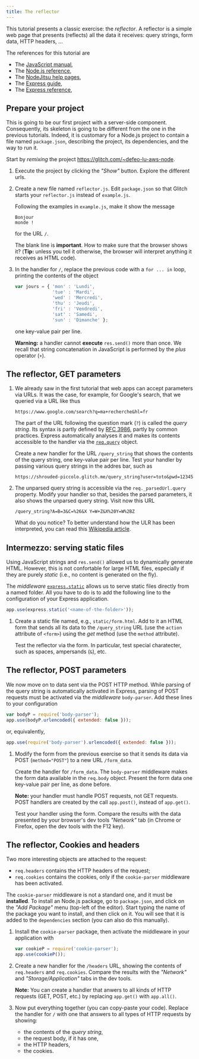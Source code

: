 ```yaml
---
title: The reflector
---
```


This tutorial presents a classic exercise: the *reflector*. A
reflector is a simple web page that presents (reflects) all the data
it receives: query strings, form data, HTTP headers, ...

The references for this tutorial are

- The [JavaScript manual](https://developer.mozilla.org/docs/Web/JavaScript),
- The [Node.js reference](http://nodejs.org/api/),
- The [NodeJitsu help pages](http://docs.nodejitsu.com/),
- The [Express guide](http://expressjs.com/guide.html),
- The [Express reference](http://expressjs.com/3x/api.html),


## Prepare your project

This is going to be our first project with a server-side
component. Consequently, its skeleton is going to be different from
the one in the previous tutorials.  Indeed, it is customary for a
Node.js project to contain a file named `package.json`, describing the
project, its dependencies, and the way to run it.

Start by *remixing* the project
<https://glitch.com/~defeo-lu-aws-node>.

1. Execute the project by clicking the *"Show"* button. Explore the
   different urls.

2. Create a new file named `reflector.js`. Edit `package.json` so that
   Glitch starts your `reflector.js` instead of `example.js`.
   
   Following the examples in `example.js`, make it show the message
   
   ```
   Bonjour
   monde !
   ```
   
   for the URL `/`.
   
   The blank line is **important**. How to make sure that the browser
   shows it? (**Tip:** unless you tell it otherwise, the browser will
   interpret anything it receives as HTML code).
   
2. In the handler for `/`, replace the previous code with a
   `for ... in` loop, printing the contents of the object
   
   ~~~js
   var jours = { 'mon' : 'Lundi',
                 'tue' : 'Mardi',
                 'wed' : 'Mercredi',
                 'thu' : 'Jeudi',
                 'fri' : 'Vendredi',
                 'sat' : 'Samedi',
                 'sun' : 'Dimanche' };
   ~~~
   
   one key-value pair per line.
   
   **Warning:** a handler cannot **execute** `res.send()` more than
   once. We recall that string concatenation in JavaScript is
   performed by the *plus* operator (`+`).


## The reflector, GET parameters

1. We already saw in the first tutorial that web apps can accept
   parameters via URLs. It was the case, for example, for Google's
   search, that we queried via a URL like thus
   
   ~~~
   https://www.google.com/search?q=ma+recherche&hl=fr
   ~~~
   
   The part of the URL following the question mark (`?`) is called the
   *query string*. Its syntax is partly defined by
   [RFC 3986](http://tools.ietf.org/html/rfc3986#section-3.4), partly
   by common practices. Express automatically analyses it and makes
   its contents accessible to the handler via the
   [`req.query`](http://expressjs.com/3x/api.html#req.query) object.
   
   Create a new handler for the URL `/query_string` that shows the
   contents of the query string, one key-value pair per line. Test
   your handler by passing various query strings in the addres bar,
   such as
   
   ~~~
   https://shrouded-piccolo.glitch.me/query_string?user=toto&pwd=12345
   ~~~

2. The unparsed query string is accessible via the
   `req._parsedUrl.query` property. Modify your handler so that,
   besides the parsed parameters, it also shows the unparsed query
   string. Visit now this URL
   
   ~~~
   /query_string?A=B=3&C=%26&X Y=W+Z&X%20Y=W%2BZ
   ~~~
   
   What do you notice? To better understand how the ULR has been
   interpreted, you can read this [Wikipedia
   article](http://en.wikipedia.org/wiki/Percent-encoding).


## Intermezzo: serving static files

Using JavaScript strings and `res.send()` allowed us to dynamically
generate HTML. However, this is not confortable for large HTML files,
especially if they are purely *static* (i.e., no content is generated
on the fly).

The *middleware*
[`express.static`](http://expressjs.com/en/4x/api.html#express.static)
allows us to serve static files directly from a named folder. All you
have to do is to add the following line to the configuration of your
Express application.

```js
app.use(express.static('<name-of-the-folder>'));
```

1. Create a static file named, e.g., `static/form.html`. Add to it an
   HTML form that sends all its data to the `/query_string` URL (use
   the `action` attribute of `<form>`) using the *get* method (use the
   `method` attribute).
   
   Test the reflector via the form. In particular, test special
   charatecter, such as spaces, ampersands (`&`), etc.
   

## The reflector, POST parameters

We now move on to data sent via the POST HTTP method. While parsing of
the query string is automatically activated in Express, parsing of
POST requests must be activated via the *middleware*
`body-parser`. Add these lines to your configuration

```js
var bodyP = require('body-parser');
app.use(bodyP.urlencoded({ extended: false }));
```

or, equivalently,

```js
app.use(require('body-parser').urlencoded({ extended: false }));
```


1. Modify the form from the previous exercise so that it sends its
   data via POST (`method="POST"`) to a new URL `/form_data`.
   
   Create the handler for `/form_data`. The `body-parser` middleware
   makes the form data available in the `req.body` object. Present the
   form data one key-value pair per line, as done before.
   
   **Note:** your handler must handle POST requests, not GET
   requests. POST handlers are created by the call `app.post()`,
   instead of `app.get()`.
   
   Test your handler using the form. Compare the results with the data
   presented by your browser's dev tools *"Network"* tab (in Chrome or
   Firefox, open the dev tools with the F12 key).

## The reflector, Cookies and headers

Two more interesting objects are attached to the request:

- `req.headers` contains the HTTP headers of the request;
- `req.cookies` contains the cookies, only if the `cookie-parser`
  middleware has been activated.
  
The `cookie-parser` middleware is not a standard one, and it must be
**installed**. To install an Node.js package, go to `package.json`,
and click on the *"Add Package"* menu (top-left of the editor). Start
typing the name of the package you want to install, and then click on
it. You will see that it is added to the `dependencies` section (you
can also do this manually).

1. Install the `cookie-parser` package, then activate the middleware
   in your application with
   
   ```js
   var cookieP = require('cookie-parser');
   app.use(cookieP());
   ```

2. Create a new handler for the `/headers` URL, showing the contents
   of `req.headers` and `req.cookies`. Compare the results with the
   *"Network"* and *"Storage/Application"* tabs in the dev tools.
   
   **Note:** You can create a handler that anwers to all kinds of HTTP
   requests (GET, POST, etc.) by replacing `app.get()` with
   `app.all()`.
   
3. Now put everything together (you can copy-paste your code). Replace
   the handler for `/` with one that answers to all types of HTTP
   requests by showing:
   
   - the contents of the *query string*,
   - the request body, if it has one,
   - the HTTP headers,
   - the cookies.
